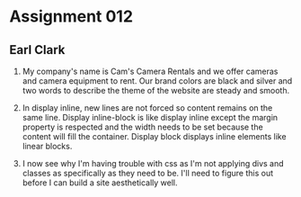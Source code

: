 # Assignment 012
## Earl Clark

1. My company's name is Cam's Camera Rentals and we offer cameras and camera
equipment to rent.  Our brand colors are black and silver and two words to
describe the theme of the website are steady and smooth.

2. In display inline, new lines are not forced so content remains on the same
line.  Display inline-block is like display inline except the margin property is
respected and the width needs to be set because the content will fill the
container.  Display block displays inline elements like linear blocks.

3. I now see why I'm having trouble with css as I'm not applying divs and classes
as specifically as they need to be.  I'll need to figure this out before I can
build a site aesthetically well.
